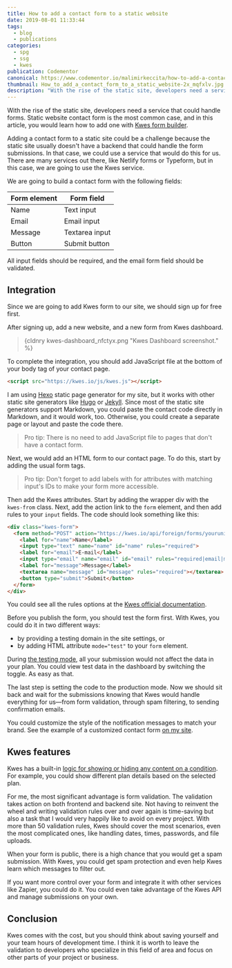 ```yaml
---
title: How to add a contact form to a static website
date: 2019-08-01 11:33:44
tags:
  - blog
  - publications
categories:
  - spg
  - ssg
  - kwes
publication: Codementor
canonical: https://www.codementor.io/malimirkeccita/how-to-add-a-contact-form-to-a-static-website-wyl9gsuha
thumbnail: How_to_add_a_contact_form_to_a_static_website-2x_mqfxlv.jpg
description: "With the rise of the static site, developers need a service that could handle forms. Static website contact form is the most common case, and in this article, you would learn how to add one with Kwes form builder."
---
```


With the rise of the static site, developers need a service that could handle forms. Static website contact form is the most common case, and in this article, you would learn how to add one with [Kwes form builder].

Adding a contact form to a static site could be a challenge because the static site usually doesn't have a backend that could handle the form submissions. In that case, we could use a service that would do this for us. There are many services out there, like Netlify forms or Typeform, but in this case, we are going to use the Kwes service.

<!-- more -->

We are going to build a contact form with the following fields:

<div class="table-wrapper">

| Form element   | Form field         |
| -------------- | ----------------   |
| Name           | Text input         |
| Email          | Email input        |
| Message        | Textarea input     |
| Button         | Submit button      |

</div>

All input fields should be required, and the email form field should be validated.

## Integration

Since we are going to add Kwes form to our site, we should sign up for free first.

After signing up, add a new website, and a new form from Kwes dashboard.

> {cldnry kwes-dashboard_nfctyx.png "Kwes Dashboard screenshot." %}

To complete the integration, you should add JavaScript file at the bottom of your body tag of your contact page.

```html
<script src="https://kwes.io/js/kwes.js"></script>
```

I am using [Hexo] static page generator for my site, but it works with other static site generators like [Hugo] or [Jekyll]. Since most of the static site generators support Markdown, you could paste the contact code directly in Markdown, and it would work, too. Otherwise, you could create a separate page or layout and paste the code there.

> Pro tip: There is no need to add JavaScript file to pages that don't have a contact form.

Next, we would add an HTML form to our contact page. To do this, start by adding the usual form tags.

> Pro tip: Don't forget to add labels with for attributes with matching input's IDs to make your form more accessible.

Then add the Kwes attributes. Start by adding the wrapper div with the `kwes-from` class. Next, add the action link to the `form` element, and then add rules to your `input` fields. The code should look something like this:

```html
<div class="kwes-form">
  <form method="POST" action="https://kwes.io/api/foreign/forms/youruniqueid">
    <label for="name">Name</label>
    <input type="text" name="name" id="name" rules="required">
    <label for="email">E-mail</label>
    <input type="email" name="email" id="email" rules="required|email|max:255">
    <label for="message">Message</label>
    <textarea name="message" id="message" rules="required"></textarea>
    <button type="submit">Submit</button>
  </form>
</div>
```

You could see all the rules options at the [Kwes official documentation].

Before you publish the form, you should test the form first. With Kwes, you could do it in two different ways:

- by providing a testing domain in the site settings, or
- by adding HTML attribute `mode="test"` to your `form` element.

During [the testing mode], all your submission would not affect the data in your plan. You could view test data in the dashboard by switching the toggle. As easy as that.

The last step is setting the code to the production mode. Now we should sit back and wait for the submissions knowing that Kwes would handle everything for us—from form validation, through spam filtering, to sending confirmation emails.

You could customize the style of the notification messages to match your brand. See the example of a customized contact form [on my site].

## Kwes features

Kwes has a built-in [logic for showing or hiding any content on a condition]. For example, you could show different plan details based on the selected plan.

For me, the most significant advantage is form validation. The validation takes action on both frontend and backend site. Not having to reinvent the wheel and writing validation rules over and over again is time-saving but also a task that I would very happily like to avoid on every project. With more than 50 validation rules, Kwes should cover the most scenarios, even the most complicated ones, like handling dates, times, passwords, and file uploads.

When your form is public, there is a high chance that you would get a spam submission. With Kwes, you could get spam protection and even help Kwes learn which messages to filter out.

If you want more control over your form and integrate it with other services like Zapier, you could do it. You could even take advantage of the Kwes API and manage submissions on your own.

## Conclusion

Kwes comes with the cost, but you should think about saving yourself and your team hours of development time. I think it is worth to leave the validation to developers who specialize in this field of area and focus on other parts of your project or business.

[Kwes form builder]: https://kwes.io
[Hexo]: https://hexo.io/
[Hugo]: https://gohugo.io
[Jekyll]: https://jekyllrb.com/
[Kwes official documentation]: https://kwes.io/docs/validation-rules
[the testing mode]: https://kwes.io/docs/form-mode
[on my site]: https://www.silvestar.codes/contact/
[logic for showing or hiding any content on a condition]: https://kwes.io/docs/hide-show-logic
[Kwes API]: https://documenter.getpostman.com/view/7275049/S1ERwd7y?version=latest
